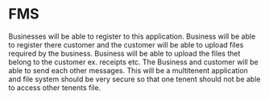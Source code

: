 # FMS
Businesses will be able to register to this application.
Business will be able to register there customer and the customer will be able to upload files required by the business.
Business will be able to upload the files thet belong to the customer ex. receipts etc.
The Business and customer will be able to send each other messages.
This will be a multitenent application and file system should be very secure so that one tenent should not be able to access other tenents file.
